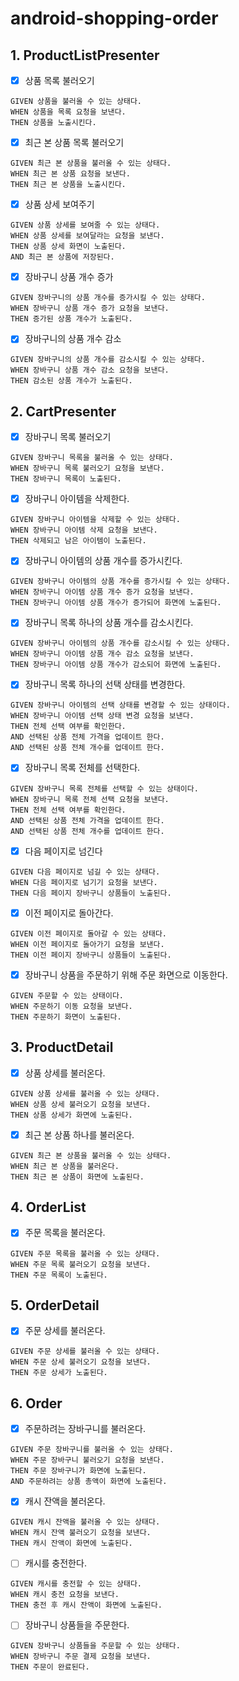 # android-shopping-order

## 1. ProductListPresenter

- [x] 상품 목록 불러오기

```Gherkin
GIVEN 상품을 불러올 수 있는 상태다. 
WHEN 상품을 목록 요청을 보낸다.
THEN 상품을 노출시킨다.
```

- [x] 최근 본 상품 목록 불러오기

```Gherkin
GIVEN 최근 본 상품을 불러올 수 있는 상태다.
WHEN 최근 본 상품 요청을 보낸다.
THEN 최근 본 상품을 노출시킨다.
```

- [x] 상품 상세 보여주기

```Gherkin
GIVEN 상품 상세를 보여줄 수 있는 상태다.
WHEN 상품 상세를 보여달라는 요청을 보낸다.
THEN 상품 상세 화면이 노출된다.
AND 최근 본 상품에 저장된다.
```

- [x] 장바구니 상품 개수 증가

```Gherkin
GIVEN 장바구니의 상품 개수를 증가시킬 수 있는 상태다. 
WHEN 장바구니 상품 개수 증가 요청을 보낸다.
THEN 증가된 상품 개수가 노출된다.
```

- [x] 장바구니의 상품 개수 감소

```Gherkin
GIVEN 장바구니의 상품 개수를 감소시킬 수 있는 상태다. 
WHEN 장바구니 상품 개수 감소 요청을 보낸다.
THEN 감소된 상품 개수가 노출된다.
```

## 2. CartPresenter

- [x] 장바구니 목록 불러오기

```Gherkin
GIVEN 장바구니 목록을 불러올 수 있는 상태다. 
WHEN 장바구니 목록 불러오기 요청을 보낸다.
THEN 장바구니 목록이 노출된다.
```

- [x] 장바구니 아이템을 삭제한다.

```Gherkin
GIVEN 장바구니 아이템을 삭제할 수 있는 상태다.
WHEN 장바구니 아이템 삭제 요청을 보낸다.
THEN 삭제되고 남은 아이템이 노출된다.
```

- [x] 장바구니 아이템의 상품 개수를 증가시킨다.

```Gherkin
GIVEN 장바구니 아이템의 상품 개수를 증가시킬 수 있는 상태다.
WHEN 장바구니 아이템 상품 개수 증가 요청을 보낸다.
THEN 장바구니 아이템 상품 개수가 증가되어 화면에 노출된다.
```

- [x] 장바구니 목록 하나의 상품 개수를 감소시킨다.

```Gherkin
GIVEN 장바구니 아이템의 상품 개수를 감소시킬 수 있는 상태다.
WHEN 장바구니 아이템 상품 개수 감소 요청을 보낸다.
THEN 장바구니 아이템 상품 개수가 감소되어 화면에 노출된다.
```

- [x] 장바구니 목록 하나의 선택 상태를 변경한다.

```Gherkin
GIVEN 장바구니 아이템의 선택 상태를 변경할 수 있는 상태이다.
WHEN 장바구니 아이템 선택 상태 변경 요청을 보낸다.
THEN 전체 선택 여부를 확인한다.
AND 선택된 상품 전체 가격을 업데이트 한다.
AND 선택된 상품 전체 개수를 업데이트 한다.
```

- [x] 장바구니 목록 전체를 선택한다.

```Gherkin
GIVEN 장바구니 목록 전체를 선택할 수 있는 상태이다.
WHEN 장바구니 목록 전체 선택 요청을 보낸다.
THEN 전체 선택 여부를 확인한다.
AND 선택된 상품 전체 가격을 업데이트 한다.
AND 선택된 상품 전체 개수를 업데이트 한다.
```

- [x] 다음 페이지로 넘긴다

```Gherkin
GIVEN 다음 페이지로 넘길 수 있는 상태다.
WHEN 다음 페이지로 넘기기 요청을 보낸다.
THEN 다음 페이지 장바구니 상품들이 노출된다.
```

- [x] 이전 페이지로 돌아간다.

```Gherkin
GIVEN 이전 페이지로 돌아갈 수 있는 상태다.
WHEN 이전 페이지로 돌아가기 요청을 보낸다.
THEN 이전 페이지 장바구니 상품들이 노출된다.
```

- [x] 장바구니 상품을 주문하기 위해 주문 화면으로 이동한다.

```Gherkin
GIVEN 주문할 수 있는 상태이다.
WHEN 주문하기 이동 요청을 보낸다.
THEN 주문하기 화면이 노출된다.
```

## 3. ProductDetail

- [x] 상품 상세를 불러온다.

```Gherkin
GIVEN 상품 상세를 불러올 수 있는 상태다.
WHEN 상품 상세 불러오기 요청을 보낸다.
THEN 상품 상세가 화면에 노출된다.
```

- [x] 최근 본 상품 하나를 불러온다.

```Gherkin
GIVEN 최근 본 상품을 불러올 수 있는 상태다.
WHEN 최근 본 상품을 불러온다.
THEN 최근 본 상품이 화면에 노출된다.
```

## 4. OrderList

- [x] 주문 목록을 불러온다.

```Gherkin
GIVEN 주문 목록을 불러올 수 있는 상태다.
WHEN 주문 목록 불러오기 요청을 보낸다.
THEN 주문 목록이 노출된다.
```

## 5. OrderDetail

- [x] 주문 상세를 불러온다.

```Gherkin
GIVEN 주문 상세를 불러올 수 있는 상태다.
WHEN 주문 상세 불러오기 요청을 보낸다.
THEN 주문 상세가 노출된다.
```

## 6. Order

- [x] 주문하려는 장바구니를 불러온다.

```Gherkin
GIVEN 주문 장바구니를 불러올 수 있는 상태다.
WHEN 주문 장바구니 불러오기 요청을 보낸다.
THEN 주문 장바구니가 화면에 노출된다.
AND 주문하려는 상품 총액이 화면에 노출된다.
```

- [x] 캐시 잔액을 불러온다.

```Gherkin
GIVEN 캐시 잔액을 불러올 수 있는 상태다.
WHEN 캐시 잔액 불러오기 요청을 보낸다.
THEN 캐시 잔액이 화면에 노출된다.
```

- [ ] 캐시를 충전한다.

```Gherkin
GIVEN 캐시를 충전할 수 있는 상태다.
WHEN 캐시 충전 요청을 보낸다.
THEN 충전 후 캐시 잔액이 화면에 노출된다.
```

- [ ] 장바구니 상품들을 주문한다.

```Gherkin
GIVEN 장바구니 상품들을 주문할 수 있는 상태다.
WHEN 장바구니 주문 결제 요청을 보낸다.
THEN 주문이 완료된다.
```